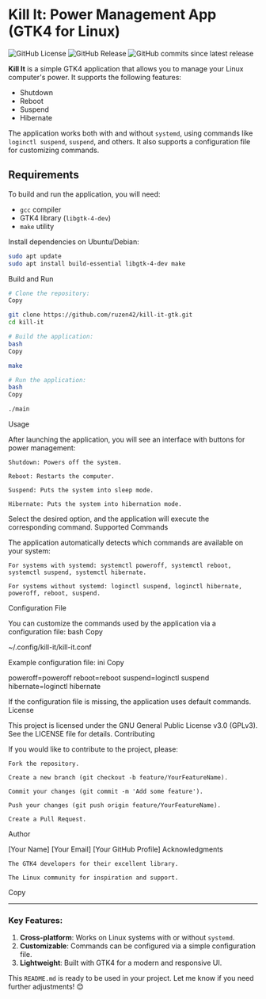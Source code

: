 # Kill It: Power Management App (GTK4 for Linux)

![GitHub License](https://img.shields.io/github/license/ruzen42/kill-it-gtk?style=for-the-badge)
![GitHub Release](https://img.shields.io/github/v/release/ruzen42/kill-it-gtk?style=for-the-badge)
![GitHub commits since latest release](https://img.shields.io/github/commits-since/ruzen42/kill-it-gtk/latest?style=for-the-badge&color=red)

**Kill It** is a simple GTK4 application that allows you to manage your Linux computer's power. It supports the following features:
- Shutdown
- Reboot
- Suspend
- Hibernate

The application works both with and without `systemd`, using commands like `loginctl suspend`, `suspend`, and others. It also supports a configuration file for customizing commands.

## Requirements

To build and run the application, you will need:
- `gcc` compiler
- GTK4 library (`libgtk-4-dev`)
- `make` utility

Install dependencies on Ubuntu/Debian:
```bash
sudo apt update
sudo apt install build-essential libgtk-4-dev make
```
Build and Run
``` Bash
# Clone the repository:
Copy

git clone https://github.com/ruzen42/kill-it-gtk.git
cd kill-it

# Build the application:
bash
Copy

make

# Run the application:
bash
Copy

./main
```
Usage

After launching the application, you will see an interface with buttons for power management:

    Shutdown: Powers off the system.

    Reboot: Restarts the computer.

    Suspend: Puts the system into sleep mode.

    Hibernate: Puts the system into hibernation mode.

Select the desired option, and the application will execute the corresponding command.
Supported Commands

The application automatically detects which commands are available on your system:

    For systems with systemd: systemctl poweroff, systemctl reboot, systemctl suspend, systemctl hibernate.

    For systems without systemd: loginctl suspend, loginctl hibernate, poweroff, reboot, suspend.

Configuration File

You can customize the commands used by the application via a configuration file:
bash
Copy

~/.config/kill-it/kill-it.conf

Example configuration file:
ini
Copy

poweroff=poweroff
reboot=reboot
suspend=loginctl suspend
hibernate=loginctl hibernate

If the configuration file is missing, the application uses default commands.
License

This project is licensed under the GNU General Public License v3.0 (GPLv3). See the LICENSE file for details.
Contributing

If you would like to contribute to the project, please:

    Fork the repository.

    Create a new branch (git checkout -b feature/YourFeatureName).

    Commit your changes (git commit -m 'Add some feature').

    Push your changes (git push origin feature/YourFeatureName).

    Create a Pull Request.

Author

[Your Name]
[Your Email]
[Your GitHub Profile]
Acknowledgments

    The GTK4 developers for their excellent library.

    The Linux community for inspiration and support.

Copy


---

### Key Features:
1. **Cross-platform**: Works on Linux systems with or without `systemd`.
2. **Customizable**: Commands can be configured via a simple configuration file.
3. **Lightweight**: Built with GTK4 for a modern and responsive UI.

This `README.md` is ready to be used in your project. Let me know if you need further adjustments! 😊
